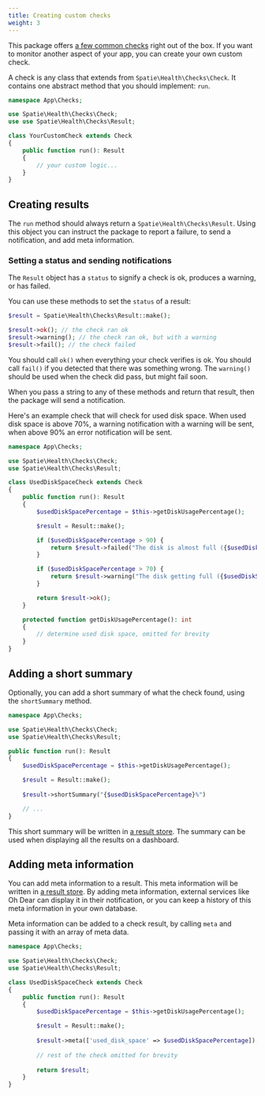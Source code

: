 ```yaml
---
title: Creating custom checks
weight: 3
---
```


This package offers [a few common checks](https://spatie.be/docs/laravel-health/v1/available-checks/overview) right out of the box. If you want to monitor another aspect of your app, you can create your own custom check.

A check is any class that extends from `Spatie\Health\Checks\Check`. It contains one abstract method that you should implement:  `run`.

```php
namespace App\Checks;

use Spatie\Health\Checks\Check;
use use Spatie\Health\Checks\Result;

class YourCustomCheck extends Check
{
    public function run(): Result
    {
        // your custom logic...
    }
}
```

## Creating results

The `run` method should always return a `Spatie\Health\Checks\Result`. Using this object you can instruct the package to report a failure, to send a notification, and add meta information.

### Setting a status and sending notifications

The `Result` object has a `status` to signify a check is ok, produces a warning, or has failed.

You can use these methods to set the `status` of a result:

```php
$result = Spatie\Health\Checks\Result::make();

$result->ok(); // the check ran ok
$result->warning(); // the check ran ok, but with a warning
$result->fail(); // the check failed
```

You should call `ok()` when everything your check verifies is ok. You should call `fail()` if you detected that there was something wrong. The `warning()` should be used when the check did pass, but might fail soon.

When you pass a string to any of these methods and return that result, then the package will send a notification.

Here's an example check that will check for used disk space. When used disk space is above 70%, a warning notification with a warning will be sent, when above 90% an error notification will be sent.

```php
namespace App\Checks;

use Spatie\Health\Checks\Check;
use Spatie\Health\Checks\Result;

class UsedDiskSpaceCheck extends Check
{
    public function run(): Result
    {
        $usedDiskSpacePercentage = $this->getDiskUsagePercentage();

        $result = Result::make();

        if ($usedDiskSpacePercentage > 90) {
            return $result->failed("The disk is almost full ({$usedDiskSpacePercentage} % used)");
        }

        if ($usedDiskSpacePercentage > 70) {
            return $result->warning("The disk getting full ({$usedDiskSpacePercentage}% used)");
        }

        return $result->ok();
    }

    protected function getDiskUsagePercentage(): int
    {
        // determine used disk space, omitted for brevity
    }
}
```

## Adding a short summary

Optionally, you can add a short summary of what the check found, using the `shortSummary` method.

```php
namespace App\Checks;

use Spatie\Health\Checks\Check;
use Spatie\Health\Checks\Result;

public function run(): Result
{
    $usedDiskSpacePercentage = $this->getDiskUsagePercentage();

    $result = Result::make();
    
    $result->shortSummary("{$usedDiskSpacePercentage}%")

    // ...
}
```

This short summary will be written in [a result store](https://spatie.be/docs/laravel-health/v1/storing-results/general). The summary can be used when displaying all the results on a dashboard.

## Adding meta information

You can add meta information to a result. This meta information will be written in [a result store](https://spatie.be/docs/laravel-health/v1/storing-results/general). By adding meta information, external services like Oh Dear can display it in their notification, or you can keep a history of this meta information in your own database.

Meta information can be added to a check result, by calling `meta` and passing it with an array of meta data.

```php
namespace App\Checks;

use Spatie\Health\Checks\Check;
use Spatie\Health\Checks\Result;

class UsedDiskSpaceCheck extends Check
{
    public function run(): Result
    {
        $usedDiskSpacePercentage = $this->getDiskUsagePercentage();

        $result = Result::make();
        
        $result->meta(['used_disk_space' => $usedDiskSpacePercentage]);
        
        // rest of the check omitted for brevity
        
        return $result;
    }
}
```

